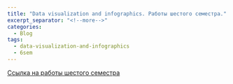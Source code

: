 ```yaml
---
title: "Data visualization and infographics. Работы шестого семестра."
excerpt_separator: "<!--more-->"
categories:
  - Blog
tags:
  - data-visualization-and-infographics
  - 6sem
---
```


[Ссылка на работы шестого семестра](https://drive.google.com/drive/folders/1nAvp_p69Sn38T0kTrykJoo2VpYyIsRM-?usp=sharing)
